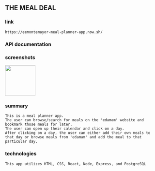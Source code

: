 ## THE MEAL DEAL

### link 
    https://eemontemayor-meal-planner-app.now.sh/

### API documentation
    

### screenshots
<div >
    <img src="./appPics/calendar.jpg" width="100px"/> 
</div>



### summary
    This is a meal planner app.
    The user can browse/search for meals on the 'edamam' website and bookmark those meals for later.
    The user can open up their calendar and click on a day.
    After clicking on a day, the user can either add their own meals to that day or browse meals from 'edamam' and add the meal to that particular day.

### technologies
    This app utilizes HTML, CSS, React, Node, Express, and PostgreSQL
